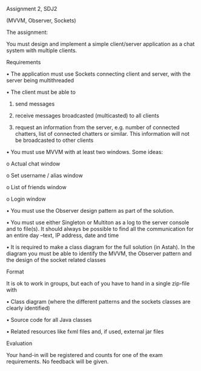 Assignment 2, SDJ2

(MVVM, Observer, Sockets)

The assignment:

You must design and implement a simple client/server application as a chat system with multiple clients.

Requirements

• The application must use Sockets connecting client and server, with the server being multithreaded

• The client must be able to

1. send messages

2. receive messages broadcasted (multicasted) to all clients

3. request an information from the server, e.g. number of connected chatters, list of connected chatters or similar. This information will not be broadcasted to other clients

• You must use MVVM with at least two windows. Some ideas:

o Actual chat window

o Set username / alias window

o List of friends window

o Login window

• You must use the Observer design pattern as part of the solution.

• You must use either Singleton or Multiton as a log to the server console and to file(s). It should always be possible to find all the communication for an entire day –text, IP address, date and time

• It is required to make a class diagram for the full solution (in Astah). In the diagram you must be able to identify the MVVM, the Observer pattern and the design of the socket related classes

Format

It is ok to work in groups, but each of you have to hand in a single zip-file with

• Class diagram (where the different patterns and the sockets classes are clearly identified)

• Source code for all Java classes

• Related resources like fxml files and, if used, external jar files

Evaluation

Your hand-in will be registered and counts for one of the exam requirements. No feedback will be given.
